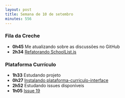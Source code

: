 ```yaml
---
layout: post
title: Semana de 10 de setembro
minutes: 556
---
```


### Fila da Creche
- **0h45** Me atualizando sobre as discussões no GitHub
- **2h34** [Refatorando SchoolList.js]()

### Plataforma Currículo
- **1h33** Estudando projeto
- **0h27** [Instalando plataforma-curriculo-interface](https://github.com/prefeiturasp/SME-plataforma-curriculo-interface)
- **2h52** Estudando issues disponíveis
- **1h05** [Issue 19](https://github.com/prefeiturasp/SME-plataforma-curriculo/issues/19)